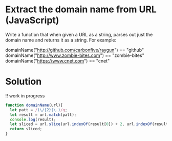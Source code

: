 # Extract the domain name from URL (JavaScript)
Write a function that when given a URL as a string, parses out just the domain name and returns it as a string. For example:

domainName("http://github.com/carbonfive/raygun") == "github" 
domainName("http://www.zombie-bites.com") == "zombie-bites"
domainName("https://www.cnet.com") == "cnet"

# Solution
!! work in progress
```javascript
function domainName(url){
  let patt = /(\/{2}|\.)/g;
  let result = url.match(patt);
  console.log(result);
  let sliced = url.slice(url.indexOf(result[0]) + 2, url.indexOf(result[1]));
  return sliced;
}
```
